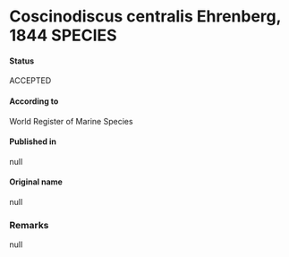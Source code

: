 Coscinodiscus centralis Ehrenberg, 1844 SPECIES
=======

#### Status
ACCEPTED

#### According to
World Register of Marine Species

#### Published in
null

#### Original name
null

### Remarks
null